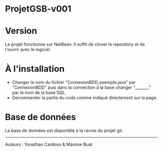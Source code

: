 # ProjetGSB-v001
# Version
Le projet fonctionne sur NetBean. Il suffit de cloner le repository et de l'ouvrir avec le logiciel.
# À l'installation
- Changer le nom du fichier "ConnexionBDD_exemple.java" par "ConnexionBDD" puis dans la connection à la base changer "_______" par le nom de la base SQL.
- Decommenter la partie du code comme indiqué directement sur la page.
# Base de données
La base de données est disponible à la racine du projet git.

___
Auteurs : Yonathan Cardoso & Maxime Buat

